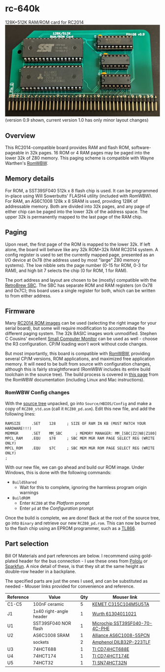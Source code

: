 # rc-640k
 128K+512K RAM/ROM card for RC2014
![Assembled PD108](/img/assembled.jpg)
(version 0.9 shown, current version 1.0 has only minor layout changes)

## Overview
This RC2014-compatible board provides RAM and flash ROM, software-pageable in 32k pages. 16 ROM or 4 RAM pages may be paged into the lower 32k of Z80 memory. This paging scheme is compatible with Wayne Warthen's [RomWBW](https://github.com/wwarthen/RomWBW).

## Memory details
For ROM, a SST39SF040 512k x 8 flash chip is used. It can be programmed in-place using Will Sowerbutts' FLASH4 utility (included with RomWBW). For RAM, an AS6C1008 128k x 8 SRAM is used, providing 128K of addressable memory. Both are divided into 32k pages, and any page of either chip can be paged into the lower 32k of the address space. The upper 32k is permanently mapped to the last page of the RAM chip.

## Paging
Upon reset, the first page of the ROM is mapped to the lower 32k. If left alone, the board will behave like any 32k ROM+32k RAM RC2014 system. A config register is used to set the currently mapped page, presented as an I/O device at 0x78 (the address used by most "large" Z80 memory systems). The low nibble sets the page number (0-15 for ROM, 0-3 for RAM), and high bit 7 selects the chip (0 for ROM, 1 for RAM).

The port address and layout are chosen to be (mostly) compatible with the [RetroBrew SBC](https://www.retrobrewcomputers.org/doku.php?id=boards:sbc:sbc_v2:sbc_v2-003). The SBC has separate ROM and RAM registers (on 0x78 and 0x7C); this board uses a single register for both, which can be written to from either address.

## Firmware
Many [RC2014 ROM images](https://github.com/RC2014Z80/RC2014/tree/master/ROMs) can be used (selecting the right image for your serial board), but some will require modification to accommodate the different paging system. The 32k BASIC images work unmodified. Stephen C Cousins' excellent [Small Computer Monitor](https://smallcomputercentral.wordpress.com/small-computer-monitor/) can be used as well - choose the R3 configuration. CP/M loading *won't work* without code changes.

But most importantly, this board is compatible with [RomWBW](https://github.com/wwarthen/RomWBW), providing several CP/M versions, ROM applications, and maximized free application memory. It will need to be built from source with configuration changes, although this is fairly straightforward (RomWBW includes its entire build toolchain in the source tree). The build process is covered in [this page](https://github.com/wwarthen/RomWBW/blob/master/Source/ReadMe.txt) from the RomWBW documentation (including Linux and Mac instructions).

### RomWBW Config changes
With the [source tree](https://github.com/wwarthen/RomWBW) unpacked, go into `Source/HBIOS/Config` and make a copy of `RCZ80_std.asm` (call it `RCZ80_pd.asm`). Edit this new file, and add the following lines:
```
RAMSIZE		.SET	128		; SIZE OF RAM IN KB (MUST MATCH YOUR HARDWARE!!!)
MEMMGR		.SET	MM_SBC		; MEMORY MANAGER: MM_[SBC|Z2|N8|Z180]
MPCL_RAM	.EQU	$78		; SBC MEM MGR RAM PAGE SELECT REG (WRITE ONLY)
MPCL_ROM	.EQU	$7C		; SBC MEM MGR ROM PAGE SELECT REG (WRITE ONLY)
;
```
With our new file, we can go ahead and build our ROM image. Under Windows, this is done with the following commands:

* `BuildShared`
  * Wait for this to complete, ignoring the harmless program origin warnings
* `BuildROM`
  * Enter `RCZ80` at the *Platform* prompt
  * Enter `pd` at the *Configuration* prompt

Once the build is complete, we are done! Back at the root of the source tree, go into `Binary` and retrieve our new `RCZ80_pd.rom`. This can now be burned to the flash chip using an EPROM programmer, such as a [TL866](https://www.ebay.com/sch/i.html?_nkw=tl866ii+plus).

## Part selection
Bill Of Materials and part references are below. I recommend using gold-plated header for the bus connection - I use these ones from [Pololu](https://www.pololu.com/product/967) or [Sparkfun](https://www.sparkfun.com/products/553). A nice detail of these, is that they sit at the same height as double-row header in a backplane.

The specified parts are just the ones I used, and can be substituted as needed - Mouser links provided for convenience and reference.

| Reference | Value | Qty | Mouser link |
| --------- | ----- | --- | ----------- |
| C1-C5 | 100nF ceramic | 5 | [KEMET C315C104M5U5TA](https://www.mouser.com/ProductDetail/C315C104M5U5TA7303) |
| J1 | 1x40 right-angle header | 1 | [Wurth 61304011021](https://www.mouser.com/ProductDetail/61304011021) |
| U1 | SST39SF040 NOR flash | 1 | [Microchip SST39SF040-70-4C-PHE](https://www.mouser.com/ProductDetail/SST39SF040-70-4C-PHE) |
| U2 | AS6C1008 SRAM | 1 | [Alliance AS6C1008-55PCN](https://www.mouser.com/ProductDetail/AS6C1008-55PCN) |
| | sockets | 2 | [Amphenol DILB32P-223TLF](https://www.mouser.com/ProductDetail/DILB32P-223TLF) |
| U3 | 74HCT688 | 1 | [TI CD74HCT688E](https://www.mouser.com/ProductDetail/CD74HCT688E) |
| U4 | 74HCT174 | 1 | [TI CD74HCT174E](https://www.mouser.com/ProductDetail/CD74HCT174E) |
| U5 | 74HCT32 | 1 | [TI SN74HCT32N](https://www.mouser.com/ProductDetail/SN74HCT32N) |